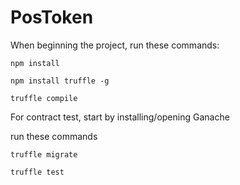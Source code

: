 # PosToken 

When beginning the project, run these commands:

    npm install

    npm install truffle -g

    truffle compile
    
For contract test, start by installing/opening Ganache

run these commands

    truffle migrate

    truffle test


